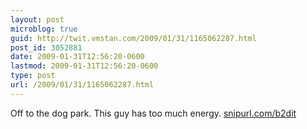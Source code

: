 ```yaml
---
layout: post
microblog: true
guid: http://twit.vmstan.com/2009/01/31/1165062287.html
post_id: 3052881
date: 2009-01-31T12:56:20-0600
lastmod: 2009-01-31T12:56:20-0600
type: post
url: /2009/01/31/1165062287.html
---
```

Off to the dog park. This guy has too much energy.  [snipurl.com/b2dit](http://snipurl.com/b2dit)
